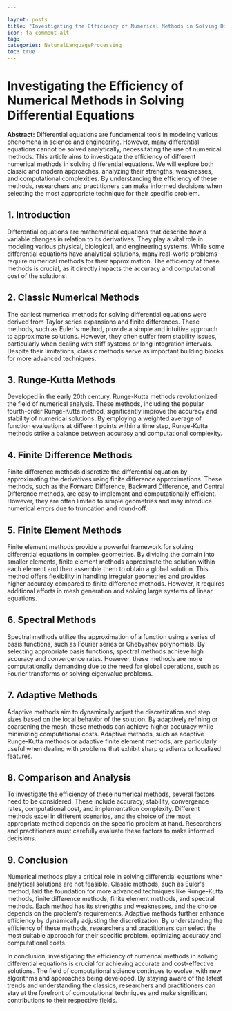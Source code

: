 ```yaml
---

layout: posts
title: "Investigating the Efficiency of Numerical Methods in Solving Differential Equations"
icon: fa-comment-alt
tag:      
categories: NaturalLanguageProcessing
toc: true
---
```




# Investigating the Efficiency of Numerical Methods in Solving Differential Equations

**Abstract:**
Differential equations are fundamental tools in modeling various phenomena in science and engineering. However, many differential equations cannot be solved analytically, necessitating the use of numerical methods. This article aims to investigate the efficiency of different numerical methods in solving differential equations. We will explore both classic and modern approaches, analyzing their strengths, weaknesses, and computational complexities. By understanding the efficiency of these methods, researchers and practitioners can make informed decisions when selecting the most appropriate technique for their specific problem.

## 1. Introduction
Differential equations are mathematical equations that describe how a variable changes in relation to its derivatives. They play a vital role in modeling various physical, biological, and engineering systems. While some differential equations have analytical solutions, many real-world problems require numerical methods for their approximation. The efficiency of these methods is crucial, as it directly impacts the accuracy and computational cost of the solutions.

## 2. Classic Numerical Methods
The earliest numerical methods for solving differential equations were derived from Taylor series expansions and finite differences. These methods, such as Euler's method, provide a simple and intuitive approach to approximate solutions. However, they often suffer from stability issues, particularly when dealing with stiff systems or long integration intervals. Despite their limitations, classic methods serve as important building blocks for more advanced techniques.

## 3. Runge-Kutta Methods
Developed in the early 20th century, Runge-Kutta methods revolutionized the field of numerical analysis. These methods, including the popular fourth-order Runge-Kutta method, significantly improve the accuracy and stability of numerical solutions. By employing a weighted average of function evaluations at different points within a time step, Runge-Kutta methods strike a balance between accuracy and computational complexity.

## 4. Finite Difference Methods
Finite difference methods discretize the differential equation by approximating the derivatives using finite difference approximations. These methods, such as the Forward Difference, Backward Difference, and Central Difference methods, are easy to implement and computationally efficient. However, they are often limited to simple geometries and may introduce numerical errors due to truncation and round-off.

## 5. Finite Element Methods
Finite element methods provide a powerful framework for solving differential equations in complex geometries. By dividing the domain into smaller elements, finite element methods approximate the solution within each element and then assemble them to obtain a global solution. This method offers flexibility in handling irregular geometries and provides higher accuracy compared to finite difference methods. However, it requires additional efforts in mesh generation and solving large systems of linear equations.

## 6. Spectral Methods
Spectral methods utilize the approximation of a function using a series of basis functions, such as Fourier series or Chebyshev polynomials. By selecting appropriate basis functions, spectral methods achieve high accuracy and convergence rates. However, these methods are more computationally demanding due to the need for global operations, such as Fourier transforms or solving eigenvalue problems.

## 7. Adaptive Methods
Adaptive methods aim to dynamically adjust the discretization and step sizes based on the local behavior of the solution. By adaptively refining or coarsening the mesh, these methods can achieve higher accuracy while minimizing computational costs. Adaptive methods, such as adaptive Runge-Kutta methods or adaptive finite element methods, are particularly useful when dealing with problems that exhibit sharp gradients or localized features.

## 8. Comparison and Analysis
To investigate the efficiency of these numerical methods, several factors need to be considered. These include accuracy, stability, convergence rates, computational cost, and implementation complexity. Different methods excel in different scenarios, and the choice of the most appropriate method depends on the specific problem at hand. Researchers and practitioners must carefully evaluate these factors to make informed decisions.

## 9. Conclusion
Numerical methods play a critical role in solving differential equations when analytical solutions are not feasible. Classic methods, such as Euler's method, laid the foundation for more advanced techniques like Runge-Kutta methods, finite difference methods, finite element methods, and spectral methods. Each method has its strengths and weaknesses, and the choice depends on the problem's requirements. Adaptive methods further enhance efficiency by dynamically adjusting the discretization. By understanding the efficiency of these methods, researchers and practitioners can select the most suitable approach for their specific problem, optimizing accuracy and computational costs.

In conclusion, investigating the efficiency of numerical methods in solving differential equations is crucial for achieving accurate and cost-effective solutions. The field of computational science continues to evolve, with new algorithms and approaches being developed. By staying aware of the latest trends and understanding the classics, researchers and practitioners can stay at the forefront of computational techniques and make significant contributions to their respective fields.